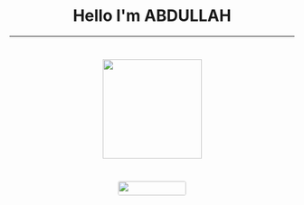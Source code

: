 <h1 align="center">Hello I'm ABDULLAH </h1>

<hr>


<h1 align="center">
  <div align="center" style="margin: 40px 0">
      <a href="https://github.com/topdev0729/github-profile-views-counter">
          <img width="175px" src="https://komarev.com/ghpvc/?username=topdeveloper0729&color=DE002D">
      </a>
  </div>
  <div align="center" style="margin: 40px 0">
      <!-- Followers -->
      <a href="https://github.com/eng10?tab=followers">
          <img width="120px" height="25px" style="border-radius: 3px" src="https://img.shields.io/github/followers/eng10?style=flat-square">
      </a>
  </div>
</h1>
